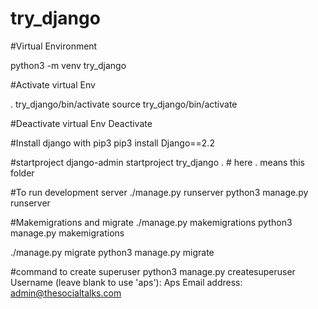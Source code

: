 # try_django

#Virtual Environment

python3 -m venv try_django

#Activate virtual Env

. try_django/bin/activate
source try_django/bin/activate

#Deactivate virtual Env
Deactivate

#Install django with pip3
pip3  install Django==2.2

#startproject 
django-admin startproject try_django . # here . means this folder

#To run development server
./manage.py runserver
python3 manage.py runserver

#Makemigrations and migrate
./manage.py makemigrations
python3 manage.py makemigrations

./manage.py migrate
python3 manage.py migrate

#command to create superuser 
python3 manage.py createsuperuser
Username (leave blank to use 'aps'): Aps
Email address: admin@thesocialtalks.com

